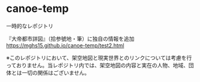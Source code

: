 # canoe-temp
一時的なレポジトリ

『大帝都市詳図』（拾参號地・筆）に独自の情報を追加
https://mghs15.github.io/canoe-temp/test2.html

※このレポジトリにおいて、架空地図と現実世界とのリンクについては考慮を行っておりません。当レポジトリ内では、架空地図の内容と実在の人物、地域、団体とは一切の関係はございません。

